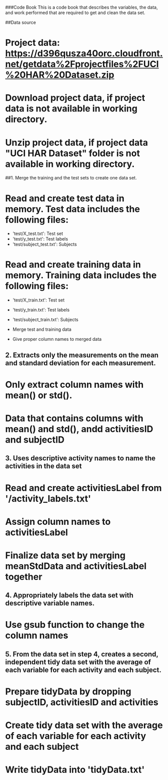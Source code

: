 ###Code Book
This is a code book that describes the variables, the data, and work performed that are required to get and clean the data set.

##Data source
# Project data: https://d396qusza40orc.cloudfront.net/getdata%2Fprojectfiles%2FUCI%20HAR%20Dataset.zip
# Download project data, if project data is not available in working directory.
# Unzip project data, if project data "UCI HAR Dataset" folder is not available in working directory.


##1. Merge the training and the test sets to create one data set.
# Read and create test data in memory. Test data includes the following files:
* 'test/X_test.txt': Test set
* 'test/y_test.txt': Test labels
* 'test/subject_test.txt': Subjects

# Read and create training data in memory. Training data includes the following files:
* 'test/X_train.txt': Test set
* 'test/y_train.txt': Test labels
* 'test/subject_train.txt': Subjects

* Merge test and training data
* Give proper column names to merged data

## 2. Extracts only the measurements on the mean and standard deviation for each measurement. 
# Only extract column names with mean() or std().
# Data that contains columns with mean() and std(), andd activitiesID and subjectID

## 3. Uses descriptive activity names to name the activities in the data set
# Read and create activitiesLabel from '/activity_labels.txt'
# Assign column names to activitiesLabel
# Finalize data set by merging meanStdData and activitiesLabel together

## 4. Appropriately labels the data set with descriptive variable names. 
# Use gsub function to change the column names

## 5. From the data set in step 4, creates a second, independent tidy data set with the average of each variable for each activity and each subject.
# Prepare tidyData by dropping subjectID, activitiesID and activities
# Create tidy data set with the average of each variable for each activity and each subject 
# Write tidyData into 'tidyData.txt'
